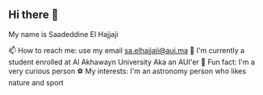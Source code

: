 ## Hi there 👋
  My name is Saadeddine El Hajjaji

📫 How to reach me: use my email sa.elhajjaji@aui.ma
📔 I'm currently a student enrolled at Al Akhawayn University Aka an AUI'er
🎉 Fun fact: I'm a very curious person
⚽ My interests: I'm an astronomy person who likes nature and sport
